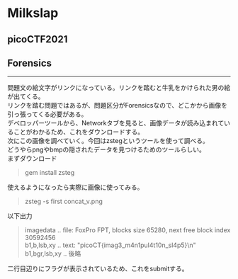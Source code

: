 # Milkslap
## picoCTF2021
## Forensics
***
問題文の絵文字がリンクになっている。リンクを踏むと牛乳をかけられた男の絵が出てくる。  
リンクを踏む問題ではあるが、問題区分がForensicsなので、どこかから画像を引っ張ってくる必要がある。  
デベロッパーツールから、Networkタブを見ると、画像データが読み込まれていることがわかるため、これをダウンロードする。  
次にこの画像を調べていく。今回はzstegというツールを使って調べる。  
どうやらpngやbmpの隠されたデータを見つけるためのツールらしい。  
まずダウンロード  
>  gem install zsteg
  
使えるようになったら実際に画像に使ってみる。  
> zsteg -s first concat_v.png
  
以下出力
> imagedata           .. file: FoxPro FPT, blocks size 65280, next free block index 30592456  
b1,b,lsb,xy         .. text: "picoCT{imag3_m4n1pul4t10n_sl4p5}\n"  
b1,bgr,lsb,xy       ..
後略
  
二行目辺りにフラグが表示されているため、これをsubmitする。